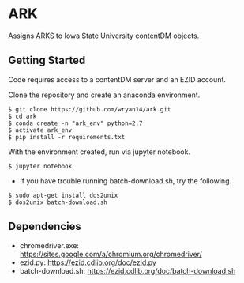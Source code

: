 ARK
====

Assigns ARKS to Iowa State University contentDM objects. 


Getting Started
----------------

Code requires access to a contentDM server and an EZID account.

Clone the repository and create an anaconda environment.

``` {.sourceCode .console}
$ git clone https://github.com/wryan14/ark.git
$ cd ark
$ conda create -n "ark_env" python=2.7
$ activate ark_env
$ pip install -r requirements.txt
```

With the environment created, run via jupyter notebook.

``` {.sourceCode .console}
$ jupyter notebook
```

* If you have trouble running batch-download.sh, try the following.

``` {.sourceCode .console}
$ sudo apt-get install dos2unix
$ dos2unix batch-download.sh
```


Dependencies
-------------

* chromedriver.exe: https://sites.google.com/a/chromium.org/chromedriver/
* ezid.py: https://ezid.cdlib.org/doc/ezid.py
* batch-download.sh: https://ezid.cdlib.org/doc/batch-download.sh
